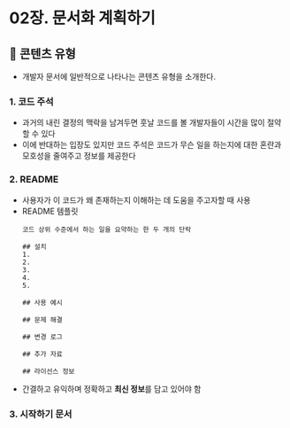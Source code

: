 # 02장. 문서화 계획하기
## 📌 콘텐츠 유형
- 개발자 문서에 일반적으로 나타나는 콘텐츠 유형을 소개한다.
### 1. 코드 주석
- 과거의 내린 결정의 맥락을 남겨두면 훗날 코드를 볼 개발자들이 시간을 많이 절약할 수 있다
- 이에 반대하는 입장도 있지만 코드 주석은 코드가 무슨 일을 하는지에 대한 혼란과 모호성을 줄여주고 정보를 제공한다

### 2. README
- 사용자가 이 코드가 왜 존재하는지 이해하는 데 도움을 주고자할 때 사용
- README 템플릿
  ```
  코드 상위 수준에서 하는 일을 요약하는 한 두 개의 단락

  ## 설치
  1.
  2.
  3.
  4.
  5.

  ## 사용 예시

  ## 문제 해결

  ## 변경 로그

  ## 추가 자료

  ## 라이선스 정보
  ```
- 간결하고 유익하며 정확하고 **최신 정보**를 담고 있어야 함


### 3. 시작하기 문서
